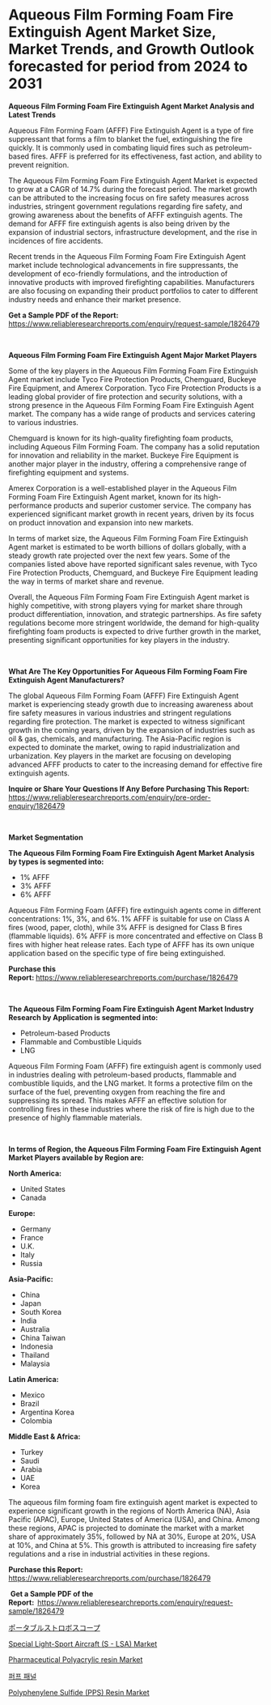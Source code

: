 <p><h1>Aqueous Film Forming Foam Fire Extinguish Agent Market Size, Market Trends, and Growth Outlook forecasted for period from 2024 to 2031</h1></p><p><strong>Aqueous Film Forming Foam Fire Extinguish Agent Market Analysis and Latest Trends</strong></p>
<p><p>Aqueous Film Forming Foam (AFFF) Fire Extinguish Agent is a type of fire suppressant that forms a film to blanket the fuel, extinguishing the fire quickly. It is commonly used in combating liquid fires such as petroleum-based fires. AFFF is preferred for its effectiveness, fast action, and ability to prevent reignition.</p><p>The Aqueous Film Forming Foam Fire Extinguish Agent Market is expected to grow at a CAGR of 14.7% during the forecast period. The market growth can be attributed to the increasing focus on fire safety measures across industries, stringent government regulations regarding fire safety, and growing awareness about the benefits of AFFF extinguish agents. The demand for AFFF fire extinguish agents is also being driven by the expansion of industrial sectors, infrastructure development, and the rise in incidences of fire accidents.</p><p>Recent trends in the Aqueous Film Forming Foam Fire Extinguish Agent market include technological advancements in fire suppressants, the development of eco-friendly formulations, and the introduction of innovative products with improved firefighting capabilities. Manufacturers are also focusing on expanding their product portfolios to cater to different industry needs and enhance their market presence.</p></p>
<p><strong>Get a Sample PDF of the Report:&nbsp;</strong> <a href="https://www.reliableresearchreports.com/enquiry/request-sample/1826479">https://www.reliableresearchreports.com/enquiry/request-sample/1826479</a></p>
<p>&nbsp;</p>
<p><strong>Aqueous Film Forming Foam Fire Extinguish Agent Major Market Players</strong></p>
<p><p>Some of the key players in the Aqueous Film Forming Foam Fire Extinguish Agent market include Tyco Fire Protection Products, Chemguard, Buckeye Fire Equipment, and Amerex Corporation. Tyco Fire Protection Products is a leading global provider of fire protection and security solutions, with a strong presence in the Aqueous Film Forming Foam Fire Extinguish Agent market. The company has a wide range of products and services catering to various industries.</p><p>Chemguard is known for its high-quality firefighting foam products, including Aqueous Film Forming Foam. The company has a solid reputation for innovation and reliability in the market. Buckeye Fire Equipment is another major player in the industry, offering a comprehensive range of firefighting equipment and systems.</p><p>Amerex Corporation is a well-established player in the Aqueous Film Forming Foam Fire Extinguish Agent market, known for its high-performance products and superior customer service. The company has experienced significant market growth in recent years, driven by its focus on product innovation and expansion into new markets.</p><p>In terms of market size, the Aqueous Film Forming Foam Fire Extinguish Agent market is estimated to be worth billions of dollars globally, with a steady growth rate projected over the next few years. Some of the companies listed above have reported significant sales revenue, with Tyco Fire Protection Products, Chemguard, and Buckeye Fire Equipment leading the way in terms of market share and revenue.</p><p>Overall, the Aqueous Film Forming Foam Fire Extinguish Agent market is highly competitive, with strong players vying for market share through product differentiation, innovation, and strategic partnerships. As fire safety regulations become more stringent worldwide, the demand for high-quality firefighting foam products is expected to drive further growth in the market, presenting significant opportunities for key players in the industry.</p></p>
<p>&nbsp;</p>
<p><strong>What Are The Key Opportunities For Aqueous Film Forming Foam Fire Extinguish Agent Manufacturers?</strong></p>
<p><p>The global Aqueous Film Forming Foam (AFFF) Fire Extinguish Agent market is experiencing steady growth due to increasing awareness about fire safety measures in various industries and stringent regulations regarding fire protection. The market is expected to witness significant growth in the coming years, driven by the expansion of industries such as oil & gas, chemicals, and manufacturing. The Asia-Pacific region is expected to dominate the market, owing to rapid industrialization and urbanization. Key players in the market are focusing on developing advanced AFFF products to cater to the increasing demand for effective fire extinguish agents.</p></p>
<p><strong>Inquire or Share Your Questions If Any Before Purchasing This Report:</strong> <a href="https://www.reliableresearchreports.com/enquiry/pre-order-enquiry/1826479">https://www.reliableresearchreports.com/enquiry/pre-order-enquiry/1826479</a></p>
<p>&nbsp;</p>
<p><strong>Market Segmentation</strong></p>
<p><strong>The Aqueous Film Forming Foam Fire Extinguish Agent Market Analysis by types is segmented into:</strong></p>
<p><ul><li>1% AFFF</li><li>3% AFFF</li><li>6% AFFF</li></ul></p>
<p><p>Aqueous Film Forming Foam (AFFF) fire extinguish agents come in different concentrations: 1%, 3%, and 6%. 1% AFFF is suitable for use on Class A fires (wood, paper, cloth), while 3% AFFF is designed for Class B fires (flammable liquids). 6% AFFF is more concentrated and effective on Class B fires with higher heat release rates. Each type of AFFF has its own unique application based on the specific type of fire being extinguished.</p></p>
<p><strong>Purchase this Report:&nbsp;</strong><a href="https://www.reliableresearchreports.com/purchase/1826479">https://www.reliableresearchreports.com/purchase/1826479</a></p>
<p>&nbsp;</p>
<p><strong>The Aqueous Film Forming Foam Fire Extinguish Agent Market Industry Research by Application is segmented into:</strong></p>
<p><ul><li>Petroleum-based Products</li><li>Flammable and Combustible Liquids</li><li>LNG</li></ul></p>
<p><p>Aqueous Film Forming Foam (AFFF) fire extinguish agent is commonly used in industries dealing with petroleum-based products, flammable and combustible liquids, and the LNG market. It forms a protective film on the surface of the fuel, preventing oxygen from reaching the fire and suppressing its spread. This makes AFFF an effective solution for controlling fires in these industries where the risk of fire is high due to the presence of highly flammable materials.</p></p>
<p>&nbsp;</p>
<p><strong>In terms of Region, the Aqueous Film Forming Foam Fire Extinguish Agent Market Players available by Region are:</strong></p>
<p>
    <p> <strong> North America: </strong>
        <ul>
            <li>United States</li>
            <li>Canada</li>
        </ul>
        </p> 
    <p> <strong> Europe: </strong>
        <ul>
            <li>Germany</li>
            <li>France</li>
            <li>U.K.</li>
            <li>Italy</li>
            <li>Russia</li>
        </ul>
        </p> 
    <p> <strong> Asia-Pacific: </strong>
        <ul>
            <li>China</li>
            <li>Japan</li>
            <li>South Korea</li>
            <li>India</li>
            <li>Australia</li>
            <li>China Taiwan</li>
            <li>Indonesia</li>
            <li>Thailand</li>
            <li>Malaysia</li>
        </ul>
        </p> 
    <p> <strong> Latin America: </strong>
        <ul>
            <li>Mexico</li>
            <li>Brazil</li>
            <li>Argentina Korea</li>
            <li>Colombia</li>
        </ul>
        </p> 
    <p> <strong> Middle East & Africa: </strong>
        <ul>
            <li>Turkey</li>
            <li>Saudi</li>
            <li>Arabia</li>
            <li>UAE</li>
            <li>Korea</li>
        </ul>
    </p>
    </p>
<p><p>The aqueous film forming foam fire extinguish agent market is expected to experience significant growth in the regions of North America (NA), Asia Pacific (APAC), Europe, United States of America (USA), and China. Among these regions, APAC is projected to dominate the market with a market share of approximately 35%, followed by NA at 30%, Europe at 20%, USA at 10%, and China at 5%. This growth is attributed to increasing fire safety regulations and a rise in industrial activities in these regions.</p></p>
<p><strong>Purchase this Report: </strong><a href="https://www.reliableresearchreports.com/purchase/1826479">https://www.reliableresearchreports.com/purchase/1826479</a></p>
<p>&nbsp;<strong>Get a Sample PDF of the Report:&nbsp;&nbsp;</strong><a href="https://www.reliableresearchreports.com/enquiry/request-sample/1826479">https://www.reliableresearchreports.com/enquiry/request-sample/1826479</a></p>
<p><strong></strong></p>
<p><p><a href="https://medium.com/@lewisbechtelar1964/%E3%83%9D%E3%83%BC%E3%82%BF%E3%83%96%E3%83%AB%E3%82%B9%E3%83%88%E3%83%AD%E3%83%9C%E3%82%B9%E3%82%B3%E3%83%BC%E3%83%97%E5%B8%82%E5%A0%B4%E3%81%AE%E3%83%88%E3%83%AC%E3%83%B3%E3%83%89%E3%81%A8%E5%B8%82%E5%A0%B4%E5%88%86%E6%9E%90%E3%81%AF-2024%E5%B9%B4%E3%81%8B%E3%82%892031%E5%B9%B4%E3%81%AE%E6%9C%9F%E9%96%93%E3%81%AB%E4%BA%88%E6%B8%AC%E3%81%95%E3%82%8C%E3%81%A6%E3%81%84%E3%81%BE%E3%81%99-3ef244d1a082">ポータブルストロボスコープ</a></p><p><a href="https://issuu.com/reportprime-2/docs/special-light-sport-aircraft-s-lsa-market-size-203">Special Light-Sport Aircraft (S - LSA) Market</a></p><p><a href="https://issuu.com/reportprime-2/docs/pharmaceutical-polyacrylic-resin-market-size-2030.">Pharmaceutical Polyacrylic resin Market</a></p><p><a href="https://medium.com/@angelardelean202220221/puf-%ED%8C%A8%EB%84%90-%EC%8B%9C%EC%9E%A5-%EC%84%B1%EA%B3%B5%EC%A0%81%EC%9D%B8-%EB%B9%84%EC%A6%88%EB%8B%88%EC%8A%A4-%EC%A0%84%EB%9E%B5-%EC%98%88%EC%B8%A1%EA%B9%8C%EC%A7%80-2031%EB%85%84%EA%B9%8C%EC%A7%80-5ba6688936a1">퍼프 패널</a></p><p><a href="https://github.com/josesg55/Market-Research-Report-List-1/blob/main/polyphenylene-sulfide-pps-resin-market.md">Polyphenylene Sulfide (PPS) Resin Market</a></p></p>